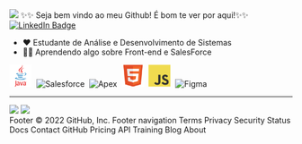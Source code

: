 <img src = "dMoVLfSvnTDo4KKaisVJiw3l7Kcl-wKoXDNo.gif" width = "325px">
  ✨✨ Seja bem vindo ao meu Github! É bom te ver por aqui!✨✨
  <div id="badges">
  <a href = "https://github.com/Cristiano225">
    <img src="https://img.shields.io/badge/LinkedIn-blue?style=for-the-badge&logo=linkedin&logoColor=white" alt="LinkedIn Badge"/>
  </a>
</div>


- ❤ Estudante de Análise e Desenvolvimento de Sistemas
- 👩‍💻 Aprendendo algo sobre Front-end e SalesForce

<div>
  <img src="https://github.com/devicons/devicon/blob/master/icons/java/java-original-wordmark.svg" title="Java" alt="Java" width="40" height="40"/>&nbsp;
  <img src="https://www.salesforce.com/content/dam/sfdc-docs/www/resources/campaign-assets/live-long-and-propser/images/logo.png" title="Salesforce" alt="Salesforce" width="40" height="40"/>&nbsp;
  <img src="https://www.sonarqube.org/features/multi-languages/index/apex-color.svg" title="Apex" alt="Apex" width="40" height="40"/>&nbsp;
  <img src="https://github.com/devicons/devicon/blob/master/icons/html5/html5-original.svg" title="HTML5" alt="HTML" width="40" height="40"/>&nbsp;
  <img src="https://github.com/devicons/devicon/blob/master/icons/javascript/javascript-original.svg" title="JavaScript" alt="JavaScript" width="40" height="40"/>&nbsp;
  <img src="https://www.google.com/url?sa=i&url=https%3A%2F%2Fwww.pngwing.com%2Fpt%2Ffree-png-ivlcs&psig=AOvVaw35-mAJ_xJ11kmBkq4uQah5&ust=1675713444468000&source=images&cd=vfe&ved=0CBAQjRxqFwoTCPCwzZaV__wCFQAAAAAdAAAAABAQ" title="figma" alt="Figma" width="40" height="40"/>&nbsp;
</div>

---


<div align = "left">
<img height = "200em" src="https://github-readme-stats.vercel.app/api/top-langs/?username=Cristiano225&show_icons=true&theme=bear&count_private=true"/>
<img height = "200em" src="https://github-readme-stats.vercel.app/api?username=Cristiano225&show_icons=true&show_icons=true&theme=bear&count_private=true" />
</div>
Footer
© 2022 GitHub, Inc.
Footer navigation
Terms
Privacy
Security
Status
Docs
Contact GitHub
Pricing
API
Training
Blog
About
